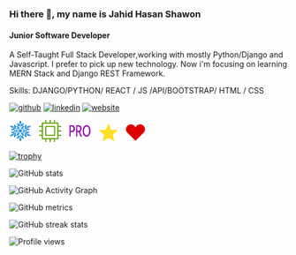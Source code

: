 ### Hi there 👋, my name is Jahid Hasan Shawon
#### Junior Software Developer
A Self-Taught Full Stack Developer,working with mostly Python/Django and Javascript. I prefer to pick up new technology. Now i'm focusing on learning MERN Stack and Django REST Framework.

Skills: DJANGO/PYTHON/ REACT / JS /API/BOOTSTRAP/ HTML / CSS



[<img src='https://cdn.jsdelivr.net/npm/simple-icons@3.0.1/icons/github.svg' alt='github' height='40'>](https://github.com/jahidshawon19)  [<img src='https://cdn.jsdelivr.net/npm/simple-icons@3.0.1/icons/linkedin.svg' alt='linkedin' height='40'>](https://www.linkedin.com/in//jahid-hasan-shawon-42820417a/)  [<img src='https://cdn.jsdelivr.net/npm/simple-icons@3.0.1/icons/icloud.svg' alt='website' height='40'>](jahidshawon.netlify.app)  

<a href='https://archiveprogram.github.com/'><img src='https://raw.githubusercontent.com/acervenky/animated-github-badges/master/assets/acbadge.gif' width='40' height='40'></a> <a href='https://docs.github.com/en/developers'><img src='https://raw.githubusercontent.com/acervenky/animated-github-badges/master/assets/devbadge.gif' width='40' height='40'></a> <a href='https://github.com/pricing'><img src='https://raw.githubusercontent.com/acervenky/animated-github-badges/master/assets/pro.gif' width='40' height='40'></a> <a href='https://stars.github.com/'><img src='https://raw.githubusercontent.com/acervenky/animated-github-badges/master/assets/starbadge.gif' width='35' height='35'></a> <a href='https://docs.github.com/en/github/supporting-the-open-source-community-with-github-sponsors'><img src='https://raw.githubusercontent.com/acervenky/animated-github-badges/master/assets/sponsorbadge.gif' width='35' height='35'></a> 

[![trophy](https://github-profile-trophy.vercel.app/?username=jahidshawon19)](https://github.com/ryo-ma/github-profile-trophy)

![GitHub stats](https://github-readme-stats.vercel.app/api?username=jahidshawon19&show_icons=true&count_private=true)  

![GitHub Activity Graph](https://activity-graph.herokuapp.com/graph?username=jahidshawon19)  

![GitHub metrics](https://metrics.lecoq.io/jahidshawon19)  

![GitHub streak stats](https://github-readme-streak-stats.herokuapp.com/?user=jahidshawon19)  

![Profile views](https://gpvc.arturio.dev/jahidshawon19)  
